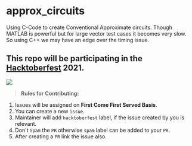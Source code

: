 # approx_circuits

Using C-Code to create Conventional Approximate circuits.
Though MATLAB is powerful but for large vector test cases it becomes very slow.
So using C++ we may have an edge over the timing issue.

## This repo will be participating in the [Hacktoberfest](https://hacktoberfest.digitalocean.com/) 2021.

![](https://hacktoberfest.digitalocean.com/_nuxt/img/logo-hacktoberfest-full.f42e3b1.svg)


> **Rules for Contributing:**
1. Issues will be assigned on **First Come First Served Basis**.
2. You can create a new `issue`.
3. Maintainer will add `hacktoberfest` label, if the issue created by you is relevant.
4. Don't `Spam` the `PR` otherwise `spam` label can be added to your `PR`.
5. After creating a `PR` link the issue also.
